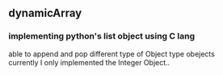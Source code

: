 ## dynamicArray
### implementing python's list object using C lang

able to append and pop different type of Object type obejects <Br>
currently I only implemented the Integer Object..
